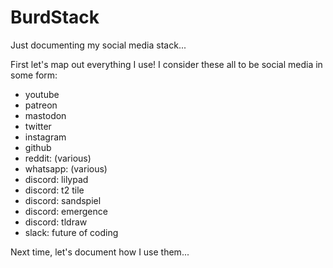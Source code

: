 # BurdStack
Just documenting my social media stack...

First let's map out everything I use! I consider these all to be social media in some form:

* youtube
* patreon
* mastodon
* twitter
* instagram
* github
* reddit: (various)
* whatsapp: (various)
* discord: lilypad
* discord: t2 tile
* discord: sandspiel
* discord: emergence
* discord: tldraw
* slack: future of coding

Next time, let's document how I use them...
